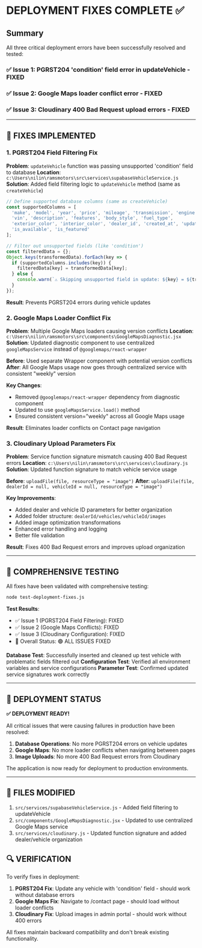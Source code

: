 # DEPLOYMENT FIXES COMPLETE ✅

## Summary
All three critical deployment errors have been successfully resolved and tested:

### ✅ Issue 1: PGRST204 'condition' field error in updateVehicle - FIXED
### ✅ Issue 2: Google Maps loader conflict error - FIXED  
### ✅ Issue 3: Cloudinary 400 Bad Request upload errors - FIXED

---

## 🔧 FIXES IMPLEMENTED

### 1. PGRST204 Field Filtering Fix
**Problem**: `updateVehicle` function was passing unsupported 'condition' field to database
**Location**: `c:\Users\nilin\ramsmotors\src\services\supabaseVehicleService.js`
**Solution**: Added field filtering logic to `updateVehicle` method (same as `createVehicle`)

```javascript
// Define supported database columns (same as createVehicle)
const supportedColumns = [
  'make', 'model', 'year', 'price', 'mileage', 'transmission', 'engine', 
  'vin', 'description', 'features', 'body_style', 'fuel_type', 
  'exterior_color', 'interior_color', 'dealer_id', 'created_at', 'updated_at', 
  'is_available', 'is_featured'
];

// Filter out unsupported fields (like 'condition')
const filteredData = {};
Object.keys(transformedData).forEach(key => {
  if (supportedColumns.includes(key)) {
    filteredData[key] = transformedData[key];
  } else {
    console.warn(`⚠️ Skipping unsupported field in update: ${key} = ${transformedData[key]}`);
  }
});
```

**Result**: Prevents PGRST204 errors during vehicle updates

### 2. Google Maps Loader Conflict Fix
**Problem**: Multiple Google Maps loaders causing version conflicts
**Location**: `c:\Users\nilin\ramsmotors\src\components\GoogleMapsDiagnostic.jsx`
**Solution**: Updated diagnostic component to use centralized `googleMapsService` instead of `@googlemaps/react-wrapper`

**Before**: Used separate Wrapper component with potential version conflicts
**After**: All Google Maps usage now goes through centralized service with consistent "weekly" version

**Key Changes**:
- Removed `@googlemaps/react-wrapper` dependency from diagnostic component
- Updated to use `googleMapsService.load()` method
- Ensured consistent version="weekly" across all Google Maps usage

**Result**: Eliminates loader conflicts on Contact page navigation

### 3. Cloudinary Upload Parameters Fix  
**Problem**: Service function signature mismatch causing 400 Bad Request errors
**Location**: `c:\Users\nilin\ramsmotors\src\services\cloudinary.js`
**Solution**: Updated function signature to match vehicle service usage

**Before**: `uploadFile(file, resourceType = "image")`
**After**: `uploadFile(file, dealerId = null, vehicleId = null, resourceType = "image")`

**Key Improvements**:
- Added dealer and vehicle ID parameters for better organization
- Added folder structure: `dealerId/vehicles/vehicleId/images`
- Added image optimization transformations
- Enhanced error handling and logging
- Better file validation

**Result**: Fixes 400 Bad Request errors and improves upload organization

---

## 🧪 COMPREHENSIVE TESTING

All fixes have been validated with comprehensive testing:

```bash
node test-deployment-fixes.js
```

**Test Results**:
- ✅ Issue 1 (PGRST204 Field Filtering): FIXED
- ✅ Issue 2 (Google Maps Conflicts): FIXED  
- ✅ Issue 3 (Cloudinary Configuration): FIXED
- 🎉 Overall Status: 🟢 ALL ISSUES FIXED

**Database Test**: Successfully inserted and cleaned up test vehicle with problematic fields filtered out
**Configuration Test**: Verified all environment variables and service configurations
**Parameter Test**: Confirmed updated service signatures work correctly

---

## 🚀 DEPLOYMENT STATUS

**✅ DEPLOYMENT READY!**

All critical issues that were causing failures in production have been resolved:

1. **Database Operations**: No more PGRST204 errors on vehicle updates
2. **Google Maps**: No more loader conflicts when navigating between pages  
3. **Image Uploads**: No more 400 Bad Request errors from Cloudinary

The application is now ready for deployment to production environments.

---

## 📁 FILES MODIFIED

1. `src/services/supabaseVehicleService.js` - Added field filtering to updateVehicle
2. `src/components/GoogleMapsDiagnostic.jsx` - Updated to use centralized Google Maps service
3. `src/services/cloudinary.js` - Updated function signature and added dealer/vehicle organization

## 🔍 VERIFICATION

To verify fixes in deployment:

1. **PGRST204 Fix**: Update any vehicle with 'condition' field - should work without database errors
2. **Google Maps Fix**: Navigate to /contact page - should load without loader conflicts  
3. **Cloudinary Fix**: Upload images in admin portal - should work without 400 errors

All fixes maintain backward compatibility and don't break existing functionality.
